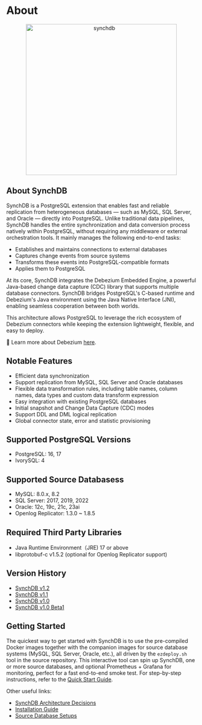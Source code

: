 # About

<p align="center">
  <img src="images/synchdblogo.jpg" alt="synchdb" width="400">
</p>

## **About SynchDB**

SynchDB is a PostgreSQL extension that enables fast and reliable replication from heterogeneous databases — such as MySQL, SQL Server, and Oracle — directly into PostgreSQL. Unlike traditional data pipelines, SynchDB handles the entire synchronization and data conversion process natively within PostgreSQL, without requiring any middleware or external orchestration tools. It mainly manages the following end-to-end tasks:

* Establishes and maintains connections to external databases
* Captures change events from source systems
* Transforms these events into PostgreSQL-compatible formats
* Applies them to PostgreSQL

At its core, SynchDB integrates the Debezium Embedded Engine, a powerful Java-based change data capture (CDC) library that supports multiple database connectors. SynchDB bridges PostgreSQL's C-based runtime and Debezium's Java environment using the Java Native Interface (JNI), enabling seamless cooperation between both worlds.

This architecture allows PostgreSQL to leverage the rich ecosystem of Debezium connectors while keeping the extension lightweight, flexible, and easy to deploy.

🔗 Learn more about Debezium [here](https://debezium.io/documentation/reference/stable/index.html).

## **Notable Features**

- Efficient data synchronization
- Support replication from MySQL, SQL Server and Oracle databases
- Flexible data transformation rules, including table names, column names, data types and custom data transform expression
- Easy integration with existing PostgreSQL databases
- Initial snapshot and Change Data Capture (CDC) modes
- Support DDL and DML logical replication
- Global connector state, error and statistic provisioning

## **Supported PostgreSQL Versions**

- PostgreSQL: 16, 17
- IvorySQL: 4

## **Supported Source Databasess**

- MySQL: 8.0.x, 8.2
- SQL Server: 2017, 2019, 2022
- Oracle: 12c, 19c, 21c, 23ai
- Openlog Replicator: 1.3.0 ~ 1.8.5

## **Required Third Party Libraries**

- Java Runtime Environment（JRE) 17 or above
- libprotobuf-c v1.5.2 (optional for Openlog Replicator support)

## **Version History**

- [SynchDB v1.2](https://github.com/Hornetlabs/synchdb/releases/tag/v1.2)
- [SynchDB v1.1](https://github.com/Hornetlabs/synchdb/releases/tag/v1.1)
- [SynchDB v1.0](https://github.com/Hornetlabs/synchdb/releases/tag/v1.0)
- [SynchDB v1.0 Beta1](https://github.com/Hornetlabs/synchdb/releases/tag/v1.0_beta1)

## **Getting Started**

The quickest way to get started with SynchDB is to use the pre-compiled Docker images together with the companion images for source database systems (MySQL, SQL Server, Oracle, etc.), all driven by the `ezdeploy.sh` tool in the source repository. This interactive tool can spin up SynchDB, one or more source databases, and optional Prometheus + Grafana for monitoring, perfect for a fast end-to-end smoke test. For step-by-step instructions, refer to the [Quick Start Guide](getting-started/quick_start/).

Other useful links:

* [SynchDB Architecture Decisions](architecture/architecture/)
* [Installation Guide](getting-started/installation/)
* [Source Database Setups](getting-started/remote_database_setups/)
